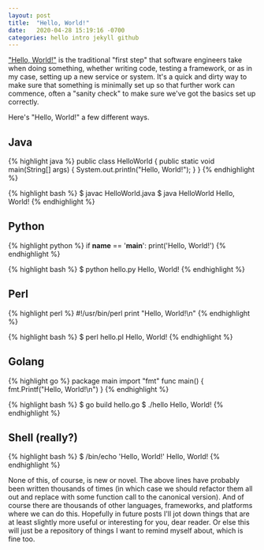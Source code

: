 ```yaml
---
layout: post
title:  "Hello, World!"
date:   2020-04-28 15:19:16 -0700
categories: hello intro jekyll github
---
```

["Hello, World!"][hello-world-wikipedia] is the traditional "first step" that software engineers take when doing something, whether writing code, testing a framework, or as in my case, setting up a new service or system. It's a quick and dirty way to make sure that something is minimally set up so that further work can commence, often a "sanity check" to make sure we've got the basics set up correctly.

Here's "Hello, World!" a few different ways.

## Java

{% highlight java %}
public class HelloWorld {
    public static void main(String[] args) {
	System.out.println("Hello, World!");
    }
}
{% endhighlight %}

{% highlight bash %}
$ javac HelloWorld.java
$ java HelloWorld
Hello, World!
{% endhighlight %}

## Python

{% highlight python %}
if __name__ == '__main__':
    print('Hello, World!')
{% endhighlight %}

{% highlight bash %}
$ python hello.py
Hello, World!
{% endhighlight %}

## Perl

{% highlight perl %}
#!/usr/bin/perl
print "Hello, World!\n"
{% endhighlight %}

{% highlight bash %}
$ perl hello.pl
Hello, World!
{% endhighlight %}

## Golang

{% highlight go %}
package main
import "fmt"
func main() {
    fmt.Printf("Hello, World!\n")
}
{% endhighlight %}

{% highlight bash %}
$ go build hello.go
$ ./hello
Hello, World!
{% endhighlight %}

## Shell (really?)

{% highlight bash %}
$ /bin/echo 'Hello, World!'
Hello, World!
{% endhighlight %}

None of this, of course, is new or novel. The above lines have probably been written thousands of times (in which case we should refactor them all out and replace with some function call to the canonical version). And of course there are thousands of other languages, frameworks, and platforms where we can do this. Hopefully in future posts I'll jot down things that are at least slightly more useful or interesting for you, dear reader. Or else this will just be a repository of things I want to remind myself about, which is fine too.

[hello-world-wikipedia]: https://en.wikipedia.org/wiki/%22Hello,_World!%22_program
